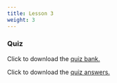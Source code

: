 ```yaml
---
title: Lesson 3
weight: 3
---
```


### Quiz

Click to download the <a href="https://docs.google.com/document/d/1ACQfTfxsJg1gMHWhJL6ts760lj-yI9PCNdpgv6BJyDs/edit?usp=sharing" target="_blank">quiz bank.</a>

Click to download the <a href="https://docs.google.com/document/d/1WdSfQuJTXT-bbyCiCSRBcoQWpLylxdSvo8Vd99iFobA/edit?usp=sharing" target="_blank">quiz answers.</a>
